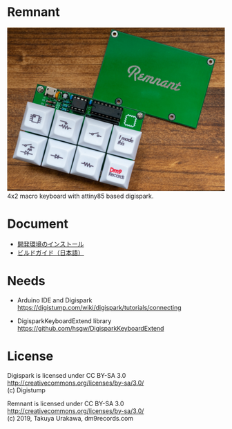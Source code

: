 # Remnant
![Remnant](doc/img/remnant.jpg)
4x2 macro keyboard with attiny85 based digispark.

# Document
- [開発環境のインストール](doc/install_env_jp.md)
- [ビルドガイド（日本語）](doc/buildguide_jp.md)

# Needs
- Arduino IDE and Digispark
https://digistump.com/wiki/digispark/tutorials/connecting

- DigisparkKeyboardExtend library 
https://github.com/hsgw/DigisparkKeyboardExtend

# License
Digispark is licensed under CC BY-SA 3.0    http://creativecommons.org/licenses/by-sa/3.0/   
(c) Digistump   

Remnant is licensed under CC BY-SA 3.0    http://creativecommons.org/licenses/by-sa/3.0/   
(c) 2019, Takuya Urakawa, dm9records.com   

